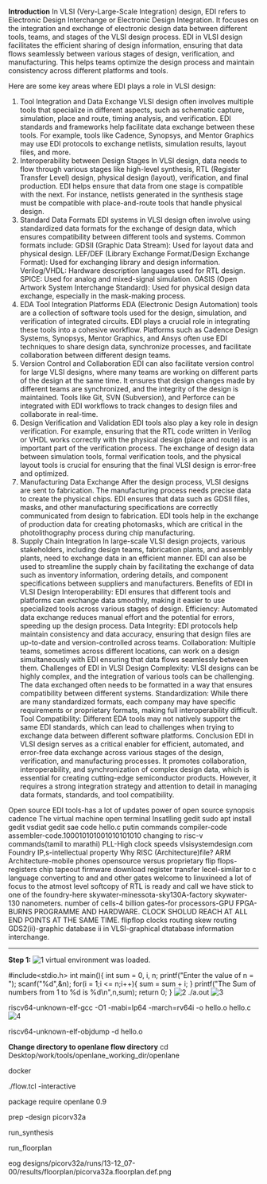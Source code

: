 **Introduction**
In VLSI (Very-Large-Scale Integration) design, EDI refers to Electronic Design Interchange or Electronic Design Integration. It focuses on the integration and exchange of electronic design data between different tools, teams, and stages of the VLSI design process. EDI in VLSI design facilitates the efficient sharing of design information, ensuring that data flows seamlessly between various stages of design, verification, and manufacturing. This helps teams optimize the design process and maintain consistency across different platforms and tools.

Here are some key areas where EDI plays a role in VLSI design:

1. Tool Integration and Data Exchange
VLSI design often involves multiple tools that specialize in different aspects, such as schematic capture, simulation, place and route, timing analysis, and verification. EDI standards and frameworks help facilitate data exchange between these tools.
For example, tools like Cadence, Synopsys, and Mentor Graphics may use EDI protocols to exchange netlists, simulation results, layout files, and more.
2. Interoperability between Design Stages
In VLSI design, data needs to flow through various stages like high-level synthesis, RTL (Register Transfer Level) design, physical design (layout), verification, and final production.
EDI helps ensure that data from one stage is compatible with the next. For instance, netlists generated in the synthesis stage must be compatible with place-and-route tools that handle physical design.
3. Standard Data Formats
EDI systems in VLSI design often involve using standardized data formats for the exchange of design data, which ensures compatibility between different tools and systems. Common formats include:
GDSII (Graphic Data Stream): Used for layout data and physical design.
LEF/DEF (Library Exchange Format/Design Exchange Format): Used for exchanging library and design information.
Verilog/VHDL: Hardware description languages used for RTL design.
SPICE: Used for analog and mixed-signal simulation.
OASIS (Open Artwork System Interchange Standard): Used for physical design data exchange, especially in the mask-making process.
4. EDA Tool Integration Platforms
EDA (Electronic Design Automation) tools are a collection of software tools used for the design, simulation, and verification of integrated circuits. EDI plays a crucial role in integrating these tools into a cohesive workflow.
Platforms such as Cadence Design Systems, Synopsys, Mentor Graphics, and Ansys often use EDI techniques to share design data, synchronize processes, and facilitate collaboration between different design teams.
5. Version Control and Collaboration
EDI can also facilitate version control for large VLSI designs, where many teams are working on different parts of the design at the same time. It ensures that design changes made by different teams are synchronized, and the integrity of the design is maintained.
Tools like Git, SVN (Subversion), and Perforce can be integrated with EDI workflows to track changes to design files and collaborate in real-time.
6. Design Verification and Validation
EDI tools also play a key role in design verification. For example, ensuring that the RTL code written in Verilog or VHDL works correctly with the physical design (place and route) is an important part of the verification process.
The exchange of design data between simulation tools, formal verification tools, and the physical layout tools is crucial for ensuring that the final VLSI design is error-free and optimized.
7. Manufacturing Data Exchange
After the design process, VLSI designs are sent to fabrication. The manufacturing process needs precise data to create the physical chips. EDI ensures that data such as GDSII files, masks, and other manufacturing specifications are correctly communicated from design to fabrication.
EDI tools help in the exchange of production data for creating photomasks, which are critical in the photolithography process during chip manufacturing.
8. Supply Chain Integration
In large-scale VLSI design projects, various stakeholders, including design teams, fabrication plants, and assembly plants, need to exchange data in an efficient manner.
EDI can also be used to streamline the supply chain by facilitating the exchange of data such as inventory information, ordering details, and component specifications between suppliers and manufacturers.
Benefits of EDI in VLSI Design
Interoperability: EDI ensures that different tools and platforms can exchange data smoothly, making it easier to use specialized tools across various stages of design.
Efficiency: Automated data exchange reduces manual effort and the potential for errors, speeding up the design process.
Data Integrity: EDI protocols help maintain consistency and data accuracy, ensuring that design files are up-to-date and version-controlled across teams.
Collaboration: Multiple teams, sometimes across different locations, can work on a design simultaneously with EDI ensuring that data flows seamlessly between them.
Challenges of EDI in VLSI Design
Complexity: VLSI designs can be highly complex, and the integration of various tools can be challenging. The data exchanged often needs to be formatted in a way that ensures compatibility between different systems.
Standardization: While there are many standardized formats, each company may have specific requirements or proprietary formats, making full interoperability difficult.
Tool Compatibility: Different EDA tools may not natively support the same EDI standards, which can lead to challenges when trying to exchange data between different software platforms.
Conclusion
EDI in VLSI design serves as a critical enabler for efficient, automated, and error-free data exchange across various stages of the design, verification, and manufacturing processes. It promotes collaboration, interoperability, and synchronization of complex design data, which is essential for creating cutting-edge semiconductor products. However, it requires a strong integration strategy and attention to detail in managing data formats, standards, and tool compatibility.



Open source EDI tools-has a lot of updates
power of open source
synopsis cadence
The virtual machine
open terminal
Insatlling gedit
sudo apt install gedit
vsdiat
gedit
sae code hello.c
putin commands
compiler-code
assembler-code.100010101001010101010
changing to risc-v commands(tamil to marathi)
PLL-High clock speeds
vlsisystemdesign.com
Foundry IP,s-intellectual property
Why RISC (Architecture)file?
ARM Architecture-mobile phones
opensource versus proprietary
flip flops-registers
chip tapeout
firmware download
register transfer lecel-similar to c language converting to and and other gates
welcome to linuxineed a lot of focus to the atmost level
softcopy of RTL is ready and call
we have stick to one of the foundry-here skywater-minessota-sky130A-factory skywater-130 nanometers.
number of cells-4 billion gates-for processors-GPU
FPGA-BURNS PROGRAMME AND HARDWARE.
CLOCK SHOLUD REACH AT ALL END POINTS AT THE SAME TIME.
flipflop clocks
routing
skew
routing
GDS2(ii)-graphic database ii in VLSI-graphical dtatabase information interchange.

------------------------------------------------------------------------------------------------------------------------------------------------------------------------------------------------
**Step 1:**
![1](https://github.com/user-attachments/assets/b916021f-4ede-486a-8ca5-85ce0cdac1af)
virtual environment was loaded.

#include<stdio.h> int main(){ int sum = 0, i, n; printf("Enter the value of n = "); scanf("%d",&n); for(i = 1;i <= n;i++){ sum = sum + i; } printf("The Sum of numbers from 1 to %d is %d\n",n,sum); return 0; }
![2](https://github.com/user-attachments/assets/21eb5996-823c-4d3a-9b26-eda6a0cb5e92)
./a.out
![3](https://github.com/user-attachments/assets/781d6443-ebe7-4cbd-9161-403fb1ba68f1)

riscv64-unknown-elf-gcc -O1 -mabi=lp64 -march=rv64i -o hello.o hello.c
![4](https://github.com/user-attachments/assets/e0503bd3-6443-4e27-934a-165cb0a72fa8)

riscv64-unknown-elf-objdump -d hello.o


**Change directory to openlane flow directory**
cd Desktop/work/tools/openlane_working_dir/openlane

docker

./flow.tcl -interactive

package require openlane 0.9

prep -design picorv32a

run_synthesis

run_floorplan

eog designs/picorv32a/runs/13-12_07-00/results/floorplan/picorva32a.floorplan.def.png


